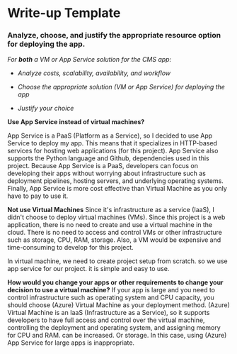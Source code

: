 
# Write-up Template

  

### Analyze, choose, and justify the appropriate resource option for deploying the app.

  

*For **both** a VM or App Service solution for the CMS app:*

-  *Analyze costs, scalability, availability, and workflow*

-  *Choose the appropriate solution (VM or App Service) for deploying the app*

-  *Justify your choice*


**Use App Service instead of virtual machines?**

App Service  is a PaaS (Platform as a Service), so I decided to use   App Service to deploy my app. This means that it specializes in    HTTP-based services for hosting web applications (for this project).    App Service also supports the Python language and Github,  dependencies used in this project. Because App Service is a PaaS,    developers can focus on developing their apps without worrying about     infrastructure such as  deployment pipelines, hosting servers, and    underlying operating systems. Finally, App Service is more cost    effective than Virtual Machine as you only have to pay to use it.

 **Not use Virtual Machines**
Since it's infrastructure as a service (IaaS), I didn't choose to deploy virtual machines (VMs). Since this project is a web application, there is no need to create and use a virtual machine in the cloud. There is no need to access and control VMs or other infrastructure such as storage, CPU, RAM, storage. Also, a VM would be expensive and time-consuming to develop for this project.

In virtual machine, we need to create project setup from scratch. so we use app service for our project. it is simple and easy to use.

**How would you change your apps or other requirements to change your decision to use a virtual machine?**
If your app is large and you need to  control  infrastructure such as  operating system and CPU capacity, you should choose (Azure) Virtual Machine as your deployment method.  (Azure) Virtual Machine is an IaaS (Infrastructure as a Service), so it supports developers to have full access and control over the virtual machine, controlling the deployment and operating system, and assigning memory for CPU and RAM. can be increased. Or storage. In this case, using (Azure) App Service for large apps is inappropriate.